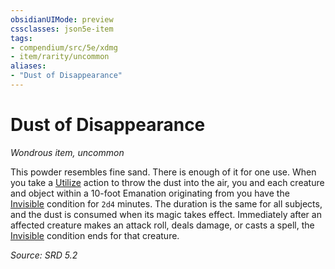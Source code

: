 ```yaml
---
obsidianUIMode: preview
cssclasses: json5e-item
tags:
- compendium/src/5e/xdmg
- item/rarity/uncommon
aliases: 
- "Dust of Disappearance"
---
```

# Dust of Disappearance
*Wondrous item, uncommon*  


This powder resembles fine sand. There is enough of it for one use. When you take a [Utilize](actions.md#Utilize) action to throw the dust into the air, you and each creature and object within a 10-foot <span title="Player's Handbook (2024)">Emanation</span> originating from you have the [Invisible](conditions.md#Invisible) condition for `2d4` minutes. The duration is the same for all subjects, and the dust is consumed when its magic takes effect. Immediately after an affected creature makes an attack roll, deals damage, or casts a spell, the [Invisible](conditions.md#Invisible) condition ends for that creature.

*Source: SRD 5.2*